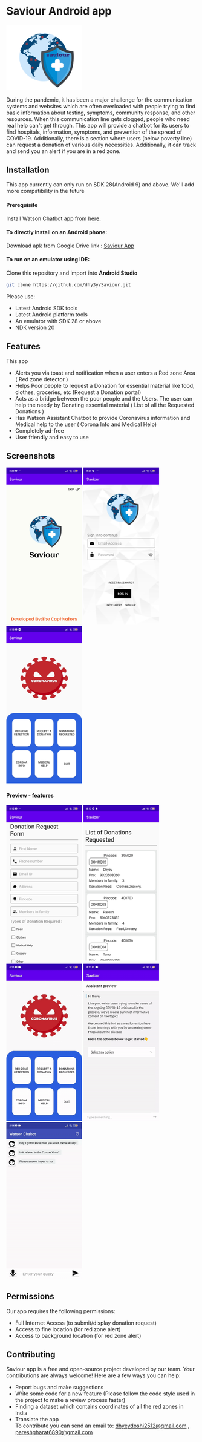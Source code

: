 # Saviour Android app

<img src="./logo.webp" width="200">

During the pandemic, it has been a major challenge for the communication systems and websites which are often overloaded with people trying to find basic information about testing, symptoms, community response, and other resources. When this communication line gets clogged, people who need real help can't get through. This app will provide a chatbot for its users to find hospitals, information, symptoms, and prevention of the spread of COVID-19. Additionally, there is a section where users (below poverty line) can request a donation of various daily necessities. Additionally, it can track and send you an alert if you are in a red zone.

## Installation
This app currently can only run on SDK 28(Android 9) and above. We'll add more compatibility in the future
#### Prerequisite
Install Watson Chatbot app from <a href="https://drive.google.com/file/d/1Y1z6gnO7PNHxqU1eNRwS4fI9Q4Bu75Q6/view?usp=sharing">here.</a>

#### To directly install on an Android phone:
Download apk from Google Drive link : 
<a href="https://drive.google.com/file/d/1JORfBi1Yl74sKOnw9c5pnnMcaq_hrbkx/view?usp=sharing">Saviour App</a>

#### To run on an emulator using IDE:
Clone this repository and import into **Android Studio**
```bash
git clone https://github.com/dhy3y/Saviour.git
```
Please use:
- Latest Android SDK tools
- Latest Android platform tools
- An emulator with SDK 28 or above
- NDK version 20


## Features
This app
- Alerts you via toast and notification when a user enters a Red zone Area ( Red zone detector )
- Helps Poor people to request a Donation for essential material like food, clothes, groceries, etc (Request a Donation portal)
- Acts as a bridge between the poor people and the Users.  The user can help the needy by Donating essential material ( List of all the Requested Donations )
- Has Watson Assistant Chatbot to provide Coronavirus information and Medical help to the user ( Corona Info and Medical Help)
- Completely ad-free
- User friendly and easy to use


## Screenshots
<img src="./forReadMe/Mainsc.jpg" width="200"> <img src="./forReadMe/Loginsc.jpg" width="200"> <img src="./forReadMe/Homesc.jpg" width="200">
#### Preview - features
<img src="./forReadMe/Donreq.jpg" width="200"> <img src="./forReadMe/Listdon.jpg" width="200">
<br><img src="./forReadMe/redzone.gif" width="200">  <img src="./forReadMe/watsoninfo.gif" width="200">  <img src="./forReadMe/watsonmed.gif" width="200">


## Permissions
Our app requires the following permissions:
- Full Internet Access (to submit/display donation request)
- Access to fine location (for red zone alert)
- Access to background location (for red zone alert)

## Contributing
Saviour app is a free and open-source project developed by our team. Your contributions are always welcome!
Here are a few ways you can help:
- Report bugs and make suggestions
- Write some code for a new feature (Please follow the code style used in the project to make a review process faster)
- Finding a dataset which contains coordinates of all the red zones in India
- Translate the app
<br>To contribute you can send an email to: dhyeydoshi2512@gmail.com , pareshgharat6890@gmail.com

